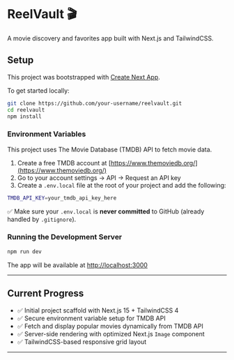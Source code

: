 # ReelVault 🎬

A movie discovery and favorites app built with Next.js and TailwindCSS.

## Setup

This project was bootstrapped with [Create Next App](https://nextjs.org/docs/api-reference/create-next-app).

To get started locally:

```bash
git clone https://github.com/your-username/reelvault.git
cd reelvault
npm install
```

### Environment Variables

This project uses The Movie Database (TMDB) API to fetch movie data.

1. Create a free TMDB account at [https://www.themoviedb.org/](https://www.themoviedb.org/)
2. Go to your account settings → API → Request an API key
3. Create a `.env.local` file at the root of your project and add the following:

```bash
TMDB_API_KEY=your_tmdb_api_key_here
```

✅ Make sure your `.env.local` is **never committed** to GitHub (already handled by `.gitignore`).

### Running the Development Server

```bash
npm run dev
```

The app will be available at [http://localhost:3000](http://localhost:3000)

---

## Current Progress

- ✅ Initial project scaffold with Next.js 15 + TailwindCSS 4
- ✅ Secure environment variable setup for TMDB API
- ✅ Fetch and display popular movies dynamically from TMDB API
- ✅ Server-side rendering with optimized Next.js `Image` component
- ✅ TailwindCSS-based responsive grid layout

---